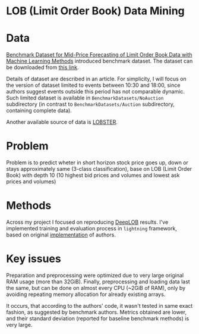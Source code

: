# LOB (Limit Order Book) Data Mining

# Data
[Benchmark Dataset for Mid-Price Forecasting of Limit Order Book Data with Machine Learning Methods](https://arxiv.org/abs/1705.03233)
introduced benchmark dataset. The dataset can be downloaded from
[this link](https://etsin.fairdata.fi/dataset/73eb48d7-4dbc-4a10-a52a-da745b47a649).

Details of dataset are described in an article.
For simplicity, I will focus on
the version of dataset limited
to events between 10:30 and 18:00,
since authors suggest events outside this period
has not comparable dynamic.
Such limited dataset is available
in `BenchmarkDatasets/NoAuction` subdirectory
(in contrast to `BenchmarkDatasets/Auction` subdirectory, containing complete data).


Another available source of data is [LOBSTER](https://lobsterdata.com/).

# Problem
Problem is to predict wheter in short horizon stock price goes up, down or stays approximately same (3-class classification),
base on LOB (Limit Order Book) with depth 10 (10 highest bid prices and volumes and lowest ask prices and volumes)

# Methods
Across my project I focused on reproducing [DeepLOB](https://arxiv.org/abs/1808.03668) results.
I've implemented training and evaluation process in `lightning` framework,
based on original [implementation](https://github.com/zcakhaa/DeepLOB-Deep-Convolutional-Neural-Networks-for-Limit-Order-Books/tree/master) of authors.

# Key issues
Preparation and preprocessing were optimized due
to very large original RAM usage (more than 32GiB).
Finally, preprocessing and loading data last the same,
but can be done on almost every CPU (~2GiB of RAM),
only by avoiding repeating memory allocation for
already existing arrays.

It occurs, that according to the authors' code,
it wasn't tested in same exact fashion,
as suggested by benchmark authors.
Metrics obtained are lower, and their standard deviation
(reported for baseline benchmark methods)
is very large.
